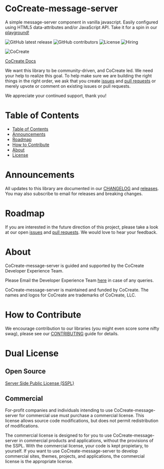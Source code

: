 # CoCreate-message-server
A simple message-server component in vanilla javascript. Easily configured using HTML5 data-attributes and/or JavaScript API. Take it for a spin in our [playground!](https://cocreate.app/docs/message-server)

![GitHub latest release](https://img.shields.io/github/v/release/CoCreate-app/CoCreate-message-server?style=flat-square)
![GitHub contributors](https://img.shields.io/github/contributors/CoCreate-app/CoCreate-message-server?style=flat-square)
![License](https://img.shields.io/static/v1?style=flat-square&label=license&message=SSPL&color=green)
![Hiring](https://img.shields.io/static/v1?style=flat-square&label=&message=Hiring&color=blueviolet)

![CoCreate](https://cdn.cocreate.app/logo.png)

[CoCreate Docs](https://cocreate.app/docs/message-server)

We want this library to be community-driven, and CoCreate led. We need your help to realize this goal. To help make sure we are building the right things in the right order, we ask that you create [issues](https://github.com/CoCreate-app/Realtime_Admin_CRM_and_CMS/issues) and [pull requests](https://github.com/CoCreate-app/Realtime_Admin_CRM_and_CMS/pulls) or merely upvote or comment on existing issues or pull requests.

We appreciate your continued support, thank you!

# Table of Contents

- [Table of Contents](#table-of-contents)
- [Announcements](#announcements)
- [Roadmap](#roadmap)
- [How to Contribute](#how-to-contribute)
- [About](#about)
- [License](#license)

<a name="announcements"></a>
# Announcements

All updates to this library are documented in our [CHANGELOG](https://github.com/CoCreate-app/CoCreate-message-server/blob/master/CHANGELOG.md) and [releases](https://github.com/CoCreate-app/CoCreate-message-server/releases). You may also subscribe to email for releases and breaking changes. 

<a name="roadmap"></a>
# Roadmap

If you are interested in the future direction of this project, please take a look at our open [issues](https://github.com/CoCreate-app/CoCreate-message-server/issues) and [pull requests](https://github.com/CoCreate-app/CoCreate-message-server/pulls). We would love to hear your feedback.


<a name="about"></a>
# About

CoCreate-message-server is guided and supported by the CoCreate Developer Experience Team.

Please Email the Developer Experience Team [here](mailto:develop@cocreate.app) in case of any queries.

CoCreate-message-server is maintained and funded by CoCreate. The names and logos for CoCreate are trademarks of CoCreate, LLC.

<a name="contribute"></a>
# How to Contribute

We encourage contribution to our libraries (you might even score some nifty swag), please see our [CONTRIBUTING](https://github.com/CoCreate-app/CoCreate-message-server/blob/master/CONTRIBUTING.md) guide for details.

<a name="license"></a>
# Dual License
## Open Source
[Server Side Public License (SSPL)](https://github.com/CoCreate-app/CoCreate-message-server/blob/master/LICENSE)

## Commercial
For-profit companies and individuals intending to use CoCreate-message-server for 
commercial use must purchase a commercial license. This license allows 
source code modifications, but does not permit redistribution of 
modifications.

The commercial license is designed to for you to use CoCreate-message-server in 
commercial products and applications, without the provisions of the SSPL. 
With the commercial license, your code is kept propietary, to yourself. 
If you want to use CoCreate-message-server to develop commercial sites, themes, 
projects, and applications, the commercial license is the appropriate license.
